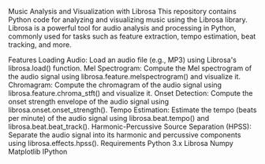 Music Analysis and Visualization with Librosa
This repository contains Python code for analyzing and visualizing music using the Librosa library. Librosa is a powerful tool for audio analysis and processing in Python, commonly used for tasks such as feature extraction, tempo estimation, beat tracking, and more.

Features
Loading Audio: Load an audio file (e.g., MP3) using Librosa's librosa.load() function.
Mel Spectrogram: Compute the Mel spectrogram of the audio signal using librosa.feature.melspectrogram() and visualize it.
Chromagram: Compute the chromagram of the audio signal using librosa.feature.chroma_stft() and visualize it.
Onset Detection: Compute the onset strength envelope of the audio signal using librosa.onset.onset_strength().
Tempo Estimation: Estimate the tempo (beats per minute) of the audio signal using librosa.beat.tempo() and librosa.beat.beat_track().
Harmonic-Percussive Source Separation (HPSS): Separate the audio signal into its harmonic and percussive components using librosa.effects.hpss().
Requirements
Python 3.x
Librosa
Numpy
Matplotlib
IPython
